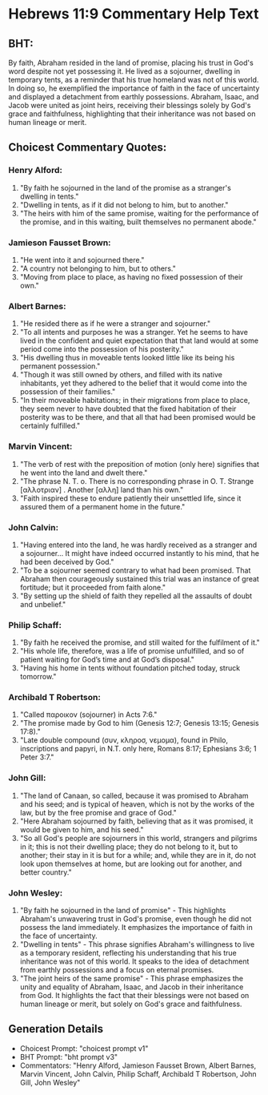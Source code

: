 # Hebrews 11:9 Commentary Help Text

## BHT:
By faith, Abraham resided in the land of promise, placing his trust in God's word despite not yet possessing it. He lived as a sojourner, dwelling in temporary tents, as a reminder that his true homeland was not of this world. In doing so, he exemplified the importance of faith in the face of uncertainty and displayed a detachment from earthly possessions. Abraham, Isaac, and Jacob were united as joint heirs, receiving their blessings solely by God's grace and faithfulness, highlighting that their inheritance was not based on human lineage or merit.

## Choicest Commentary Quotes:
### Henry Alford:
1. "By faith he sojourned in the land of the promise as a stranger's dwelling in tents." 
2. "Dwelling in tents, as if it did not belong to him, but to another." 
3. "The heirs with him of the same promise, waiting for the performance of the promise, and in this waiting, built themselves no permanent abode."

### Jamieson Fausset Brown:
1. "He went into it and sojourned there."
2. "A country not belonging to him, but to others."
3. "Moving from place to place, as having no fixed possession of their own."

### Albert Barnes:
1. "He resided there as if he were a stranger and sojourner."
2. "To all intents and purposes he was a stranger. Yet he seems to have lived in the confident and quiet expectation that that land would at some period come into the possession of his posterity."
3. "His dwelling thus in moveable tents looked little like its being his permanent possession."
4. "Though it was still owned by others, and filled with its native inhabitants, yet they adhered to the belief that it would come into the possession of their families."
5. "In their moveable habitations; in their migrations from place to place, they seem never to have doubted that the fixed habitation of their posterity was to be there, and that all that had been promised would be certainly fulfilled."

### Marvin Vincent:
1. "The verb of rest with the preposition of motion (only here) signifies that he went into the land and dwelt there." 
2. "The phrase N. T. o. There is no corresponding phrase in O. T. Strange [αλλοτριαν] . Another [αλλη] land than his own."
3. "Faith inspired these to endure patiently their unsettled life, since it assured them of a permanent home in the future."

### John Calvin:
1. "Having entered into the land, he was hardly received as a stranger and a sojourner... It might have indeed occurred instantly to his mind, that he had been deceived by God." 
2. "To be a sojourner seemed contrary to what had been promised. That Abraham then courageously sustained this trial was an instance of great fortitude; but it proceeded from faith alone." 
3. "By setting up the shield of faith they repelled all the assaults of doubt and unbelief."

### Philip Schaff:
1. "By faith he received the promise, and still waited for the fulfilment of it." 
2. "His whole life, therefore, was a life of promise unfulfilled, and so of patient waiting for God’s time and at God’s disposal." 
3. "Having his home in tents without foundation pitched today, struck tomorrow."

### Archibald T Robertson:
1. "Called παροικον (sojourner) in Acts 7:6."
2. "The promise made by God to him (Genesis 12:7; Genesis 13:15; Genesis 17:8)."
3. "Late double compound (συν, κληροσ, νεμομα), found in Philo, inscriptions and papyri, in N.T. only here, Romans 8:17; Ephesians 3:6; 1 Peter 3:7."

### John Gill:
1. "The land of Canaan, so called, because it was promised to Abraham and his seed; and is typical of heaven, which is not by the works of the law, but by the free promise and grace of God."
2. "Here Abraham sojourned by faith, believing that as it was promised, it would be given to him, and his seed."
3. "So all God's people are sojourners in this world, strangers and pilgrims in it; this is not their dwelling place; they do not belong to it, but to another; their stay in it is but for a while; and, while they are in it, do not look upon themselves at home, but are looking out for another, and better country."

### John Wesley:
1. "By faith he sojourned in the land of promise" - This highlights Abraham's unwavering trust in God's promise, even though he did not possess the land immediately. It emphasizes the importance of faith in the face of uncertainty.
2. "Dwelling in tents" - This phrase signifies Abraham's willingness to live as a temporary resident, reflecting his understanding that his true inheritance was not of this world. It speaks to the idea of detachment from earthly possessions and a focus on eternal promises.
3. "The joint heirs of the same promise" - This phrase emphasizes the unity and equality of Abraham, Isaac, and Jacob in their inheritance from God. It highlights the fact that their blessings were not based on human lineage or merit, but solely on God's grace and faithfulness.


## Generation Details
- Choicest Prompt: "choicest prompt v1"
- BHT Prompt: "bht prompt v3"
- Commentators: "Henry Alford, Jamieson Fausset Brown, Albert Barnes, Marvin Vincent, John Calvin, Philip Schaff, Archibald T Robertson, John Gill, John Wesley"
